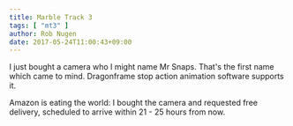 ```yaml
---
title: Marble Track 3
tags: [ "mt3" ]
author: Rob Nugen
date: 2017-05-24T11:00:43+09:00
---
```


I just bought a camera who I might name Mr Snaps.  That's the first
name which came to mind.  Dragonframe stop action animation software
supports it.

Amazon is eating the world: I bought the camera and requested free
delivery, scheduled to arrive within 21 - 25 hours from now.

